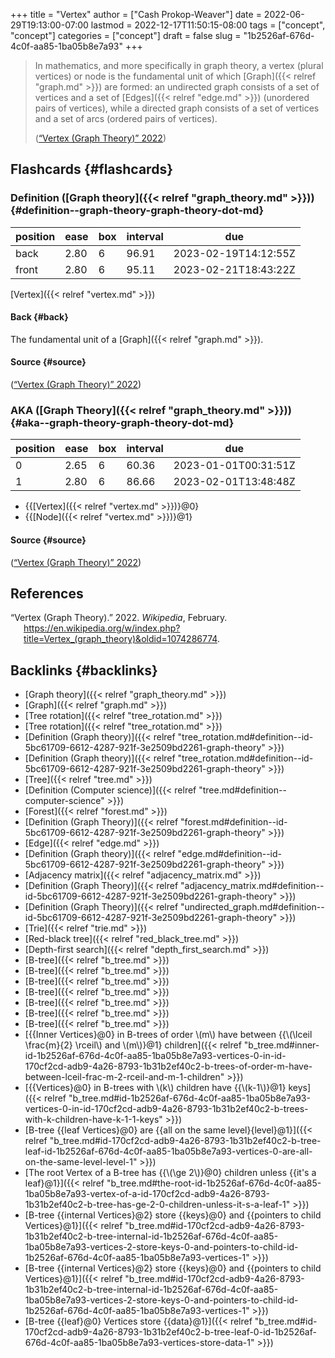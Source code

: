+++
title = "Vertex"
author = ["Cash Prokop-Weaver"]
date = 2022-06-29T19:13:00-07:00
lastmod = 2022-12-17T11:50:15-08:00
tags = ["concept", "concept"]
categories = ["concept"]
draft = false
slug = "1b2526af-676d-4c0f-aa85-1ba05b8e7a93"
+++

> In mathematics, and more specifically in graph theory, a vertex (plural vertices) or node is the fundamental unit of which [Graph]({{< relref "graph.md" >}}) are formed: an undirected graph consists of a set of vertices and a set of [Edges]({{< relref "edge.md" >}}) (unordered pairs of vertices), while a directed graph consists of a set of vertices and a set of arcs (ordered pairs of vertices).
>
> (<a href="#citeproc_bib_item_1">“Vertex (Graph Theory)” 2022</a>)


## Flashcards {#flashcards}


### Definition ([Graph theory]({{< relref "graph_theory.md" >}})) {#definition--graph-theory-graph-theory-dot-md}

| position | ease | box | interval | due                  |
|----------|------|-----|----------|----------------------|
| back     | 2.80 | 6   | 96.91    | 2023-02-19T14:12:55Z |
| front    | 2.80 | 6   | 95.11    | 2023-02-21T18:43:22Z |

[Vertex]({{< relref "vertex.md" >}})


#### Back {#back}

The fundamental unit of a [Graph]({{< relref "graph.md" >}}).


#### Source {#source}

(<a href="#citeproc_bib_item_1">“Vertex (Graph Theory)” 2022</a>)


### AKA ([Graph Theory]({{< relref "graph_theory.md" >}})) {#aka--graph-theory-graph-theory-dot-md}

| position | ease | box | interval | due                  |
|----------|------|-----|----------|----------------------|
| 0        | 2.65 | 6   | 60.36    | 2023-01-01T00:31:51Z |
| 1        | 2.80 | 6   | 86.66    | 2023-02-01T13:48:48Z |

-   {{[Vertex]({{< relref "vertex.md" >}})}@0}
-   {{[Node]({{< relref "vertex.md" >}})}@1}


#### Source {#source}

(<a href="#citeproc_bib_item_1">“Vertex (Graph Theory)” 2022</a>)

## References

<style>.csl-entry{text-indent: -1.5em; margin-left: 1.5em;}</style><div class="csl-bib-body">
  <div class="csl-entry"><a id="citeproc_bib_item_1"></a>“Vertex (Graph Theory).” 2022. <i>Wikipedia</i>, February. <a href="https://en.wikipedia.org/w/index.php?title=Vertex_(graph_theory)&oldid=1074286774">https://en.wikipedia.org/w/index.php?title=Vertex_(graph_theory)&#38;oldid=1074286774</a>.</div>
</div>


## Backlinks {#backlinks}

-   [Graph theory]({{< relref "graph_theory.md" >}})
-   [Graph]({{< relref "graph.md" >}})
-   [Tree rotation]({{< relref "tree_rotation.md" >}})
-   [Tree rotation]({{< relref "tree_rotation.md" >}})
-   [Definition (Graph theory)]({{< relref "tree_rotation.md#definition--id-5bc61709-6612-4287-921f-3e2509bd2261-graph-theory" >}})
-   [Definition (Graph theory)]({{< relref "tree_rotation.md#definition--id-5bc61709-6612-4287-921f-3e2509bd2261-graph-theory" >}})
-   [Tree]({{< relref "tree.md" >}})
-   [Definition (Computer science)]({{< relref "tree.md#definition--computer-science" >}})
-   [Forest]({{< relref "forest.md" >}})
-   [Definition (Graph Theory)]({{< relref "forest.md#definition--id-5bc61709-6612-4287-921f-3e2509bd2261-graph-theory" >}})
-   [Edge]({{< relref "edge.md" >}})
-   [Definition (Graph theory)]({{< relref "edge.md#definition--id-5bc61709-6612-4287-921f-3e2509bd2261-graph-theory" >}})
-   [Adjacency matrix]({{< relref "adjacency_matrix.md" >}})
-   [Definition (Graph Theory)]({{< relref "adjacency_matrix.md#definition--id-5bc61709-6612-4287-921f-3e2509bd2261-graph-theory" >}})
-   [Definition (Graph Theory)]({{< relref "undirected_graph.md#definition--id-5bc61709-6612-4287-921f-3e2509bd2261-graph-theory" >}})
-   [Trie]({{< relref "trie.md" >}})
-   [Red-black tree]({{< relref "red_black_tree.md" >}})
-   [Depth-first search]({{< relref "depth_first_search.md" >}})
-   [B-tree]({{< relref "b_tree.md" >}})
-   [B-tree]({{< relref "b_tree.md" >}})
-   [B-tree]({{< relref "b_tree.md" >}})
-   [B-tree]({{< relref "b_tree.md" >}})
-   [B-tree]({{< relref "b_tree.md" >}})
-   [B-tree]({{< relref "b_tree.md" >}})
-   [B-tree]({{< relref "b_tree.md" >}})
-   [{{Inner Vertices}@0} in B-trees of order \\(m\\) have between {{\\(\lceil \frac{m}{2} \rceil\\) and \\(m\\)}@1} children]({{< relref "b_tree.md#inner-id-1b2526af-676d-4c0f-aa85-1ba05b8e7a93-vertices-0-in-id-170cf2cd-adb9-4a26-8793-1b31b2ef40c2-b-trees-of-order-m-have-between-lceil-frac-m-2-rceil-and-m-1-children" >}})
-   [{{Vertices}@0} in B-trees with \\(k\\) children have {{\\(k-1\\)}@1} keys]({{< relref "b_tree.md#id-1b2526af-676d-4c0f-aa85-1ba05b8e7a93-vertices-0-in-id-170cf2cd-adb9-4a26-8793-1b31b2ef40c2-b-trees-with-k-children-have-k-1-1-keys" >}})
-   [B-tree {{leaf Vertices}@0} are {{all on the same level}{level}@1}]({{< relref "b_tree.md#id-170cf2cd-adb9-4a26-8793-1b31b2ef40c2-b-tree-leaf-id-1b2526af-676d-4c0f-aa85-1ba05b8e7a93-vertices-0-are-all-on-the-same-level-level-1" >}})
-   [The root Vertex of a B-tree has {{\\(\ge 2\\)}@0} children unless {{it's a leaf}@1}]({{< relref "b_tree.md#the-root-id-1b2526af-676d-4c0f-aa85-1ba05b8e7a93-vertex-of-a-id-170cf2cd-adb9-4a26-8793-1b31b2ef40c2-b-tree-has-ge-2-0-children-unless-it-s-a-leaf-1" >}})
-   [B-tree {{internal Vertices}@2} store {{keys}@0} and {{pointers to child Vertices}@1}]({{< relref "b_tree.md#id-170cf2cd-adb9-4a26-8793-1b31b2ef40c2-b-tree-internal-id-1b2526af-676d-4c0f-aa85-1ba05b8e7a93-vertices-2-store-keys-0-and-pointers-to-child-id-1b2526af-676d-4c0f-aa85-1ba05b8e7a93-vertices-1" >}})
-   [B-tree {{internal Vertices}@2} store {{keys}@0} and {{pointers to child Vertices}@1}]({{< relref "b_tree.md#id-170cf2cd-adb9-4a26-8793-1b31b2ef40c2-b-tree-internal-id-1b2526af-676d-4c0f-aa85-1ba05b8e7a93-vertices-2-store-keys-0-and-pointers-to-child-id-1b2526af-676d-4c0f-aa85-1ba05b8e7a93-vertices-1" >}})
-   [B-tree {{leaf}@0} Vertices store {{data}@1}]({{< relref "b_tree.md#id-170cf2cd-adb9-4a26-8793-1b31b2ef40c2-b-tree-leaf-0-id-1b2526af-676d-4c0f-aa85-1ba05b8e7a93-vertices-store-data-1" >}})
